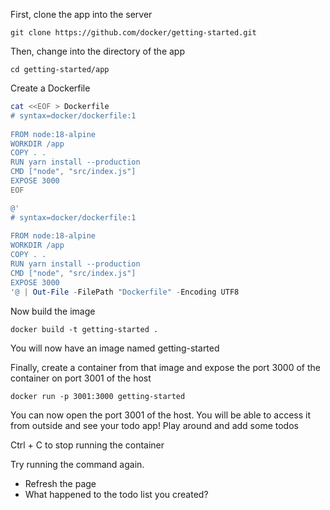 First, clone the app into the server

```
git clone https://github.com/docker/getting-started.git
```

Then, change into the directory of the app

```
cd getting-started/app
```

Create a Dockerfile

```bash
cat <<EOF > Dockerfile
# syntax=docker/dockerfile:1
   
FROM node:18-alpine
WORKDIR /app
COPY . .
RUN yarn install --production
CMD ["node", "src/index.js"]
EXPOSE 3000
EOF
```

```powershell
@'
# syntax=docker/dockerfile:1
   
FROM node:18-alpine
WORKDIR /app
COPY . .
RUN yarn install --production
CMD ["node", "src/index.js"]
EXPOSE 3000
'@ | Out-File -FilePath "Dockerfile" -Encoding UTF8

```

Now build the image

```
docker build -t getting-started .
```

You will now have an image named getting-started

Finally, create a container from that image and expose the port 3000 of the container on port 3001 of the host
```
docker run -p 3001:3000 getting-started
```

You can now open the port 3001 of the host. You will be able to access it from outside and see your todo app!
Play around and add some todos

Ctrl + C to stop running the container

Try running the command again. 
* Refresh the page
* What happened to the todo list you created?